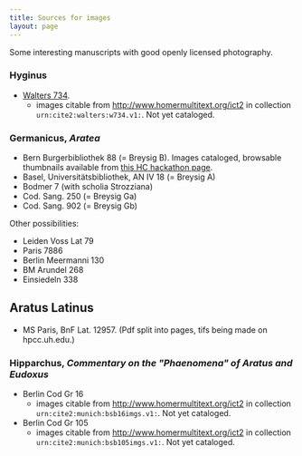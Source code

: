 ```yaml
---
title: Sources for images
layout: page
---
```



Some interesting manuscripts with good openly licensed photography.

### Hyginus

-  [Walters 734](http://www.thedigitalwalters.org/Data/WaltersManuscripts/html/W734/).
    - images citable from <http://www.homermultitext.org/ict2> in collection `urn:cite2:walters:w734.v1:`.  Not yet cataloged.



### Germanicus, *Aratea*

-  Bern Burgerbibliothek 88 (= Breysig B).  Images cataloged, browsable thumbnails available from  [this HC hackathon page](https://hcmid.github.io/ms-hackathon-2018/bern88-thumbs/).
-  Basel, Universitätsbibliothek, AN IV 18 (= Breysig A)
-  Bodmer 7 (with scholia Strozziana)
-  Cod. Sang. 250 (= Breysig Ga)
-  Cod. Sang. 902 (= Breysig Gb)

Other possibilities:

-  Leiden Voss Lat  79
-  Paris 7886
-  Berlin Meermanni 130
-  BM Arundel 268
-  Einsiedeln 338

## Aratus Latinus


-  MS Paris, BnF Lat. 12957.  (Pdf split into pages, tifs being made on hpcc.uh.edu.)


### Hipparchus, *Commentary on the "Phaenomena" of Aratus and Eudoxus*

-  Berlin Cod Gr 16
    -  images citable from http://www.homermultitext.org/ict2 in collection `urn:cite2:munich:bsb16imgs.v1:`.  Not yet cataloged.
-  Berlin Cod Gr 105
    -  images citable from http://www.homermultitext.org/ict2 in collection `urn:cite2:munich:bsb105imgs.v1:`. Not yet cataloged.
